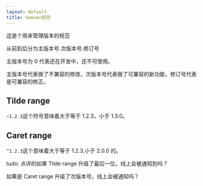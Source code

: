 ```yaml
---
layout: default
title: Semver规范
---
```


这是个用来管理版本的规范

从前到后分为主版本号.次版本号.修订号

主版本号为 0 代表还在开发中，还不可使用。

主版本号代表做了不兼容的修改，次版本号代表做了可兼容的新功能，修订号代表是可兼容的修正。

## Tilde range

`~1.2.3`这个符号意味着大于等于 1.2.3，小于 1.3.0。

## Caret range

`^1.2.3`这个意味着大于等于 1.2.3,小于 2.0.0 的。

tudo:
点评的如果 Tilde range 升级了最后一位，线上会被通知到吗？

如果是 Caret range 升级了次版本号，线上会被通知吗？
